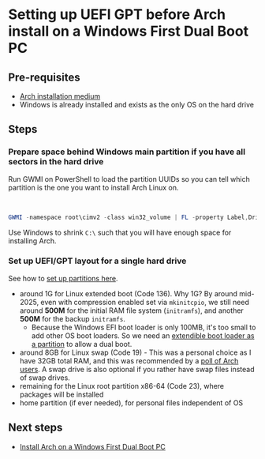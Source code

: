# Setting up UEFI GPT before Arch install on a Windows First Dual Boot PC

## Pre-requisites

- [Arch installation medium](./create-installation-media.md)
- Windows is already installed and exists as the only OS on the hard drive

## Steps

### Prepare space behind Windows main partition if you have all sectors in the hard drive

Run GWMI on PowerShell to load the partition UUIDs so you can tell which partition is the one you want to install Arch Linux on.

<br />

```powershell
GWMI -namespace root\cimv2 -class win32_volume | FL -property Label,DriveLetter,DeviceID,SystemVolume,Capacity,Freespace
```

Use Windows to shrink `C:\` such that you will have enough space for installing Arch.

### Set up UEFI/GPT layout for a single hard drive

See how to [set up partitions here](./initialising-partitions.md).

- around 1G for Linux extended boot (Code 136). Why 1G? By around mid-2025, even with compression enabled set via `mkinitcpio`, we still need around **500M** for the initial RAM file system (`initramfs`), and another **500M** for the backup `initramfs`.
  - Because the Windows EFI boot loader is only 100MB, it's too small to add other OS boot loaders. So we need an [extendible boot loader as a partition](https://wiki.archlinux.org/title/Systemd-boot#Installation_using_XBOOTLDR) to allow a dual boot.
- around 8GB for Linux swap (Code 19) - This was a personal choice as I have 32GB total RAM, and this was recommended by a [poll of Arch users](https://opensource.com/article/19/2/swap-space-poll). A swap drive is also optional if you rather have swap files instead of swap drives.
- remaining for the Linux root partition x86-64 (Code 23), where packages will be installed
- home partition (if ever needed), for personal files independent of OS

## Next steps

- [Install Arch on a Windows First Dual Boot PC](./installing-windows-first-dual-boot.md)